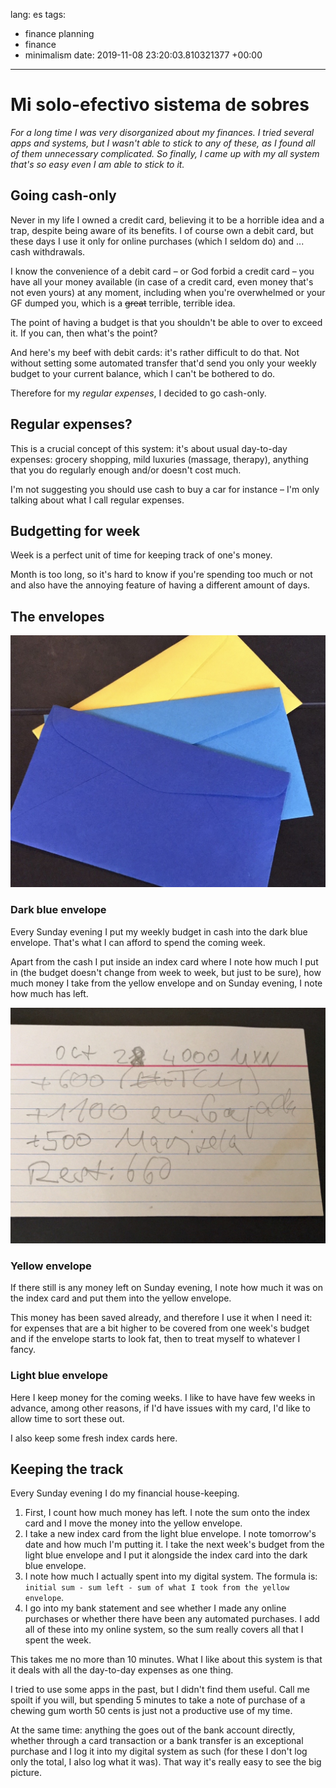 lang: es
tags:
- finance planning
- finance
- minimalism
date: 2019-11-08 23:20:03.810321377 +00:00

---


# Mi solo-efectivo sistema de sobres

_For a long time I was very disorganized about my finances. I tried several apps and systems, but I wasn't able to stick to any of these, as I found all of them unnecessary complicated. So finally, I came up with my all system that's so easy even I am able to stick to it._

## Going cash-only

Never in my life I owned a credit card, believing it to be a horrible idea and a trap, despite being aware of its benefits. I of course own a debit card, but these days I use it only for online purchases (which I seldom do) and ... cash withdrawals.

I know the convenience of a debit card – or God forbid a credit card – you have all your money available (in case of a credit card, even money that's not even yours) at any moment, including when you're overwhelmed or your GF dumped you, which is a ~~great~~ terrible, terrible idea.

The point of having a budget is that you shouldn't be able to over to exceed it. If you can, then what's the point?

And here's my beef with debit cards: it's rather difficult to do that. Not without setting some automated transfer that'd send you only your weekly budget to your current balance, which I can't be bothered to do.

Therefore for my _regular expenses_, I decided to go cash-only.

## Regular expenses?

This is a crucial concept of this system: it's about usual day-to-day expenses: grocery shopping, mild luxuries (massage, therapy), anything that you do regularly enough and/or doesn't cost much.

I'm not suggesting you should use cash to buy a car for instance – I'm only talking about what I call regular expenses.

## Budgetting for week

Week is a perfect unit of time for keeping track of one's money.

Month is too long, so it's hard to know if you're spending too much or not and also have the annoying feature of having a different amount of days.

## The envelopes

![The 3 envelopes I use](envelopes.jpg)

### Dark blue envelope

Every Sunday evening I put my weekly budget in cash into the dark blue envelope. That's what I can afford to spend the coming week.

Apart from the cash I put inside an index card where I note how much I put in (the budget doesn't change from week to week, but just to be sure), how much money I take from the yellow envelope and on Sunday evening, I note how much has left.

![Index card I use as a log](index-card.jpg)

### Yellow envelope

If there still is any money left on Sunday evening, I note how much it was on the index card and put them into the yellow envelope.

This money has been saved already, and therefore I use it when I need it: for expenses that are a bit higher to be covered from one week's budget and if the envelope starts to look fat, then to treat myself to whatever I fancy.

### Light blue envelope

Here I keep money for the coming weeks. I like to have have few weeks in advance, among other reasons, if I'd have issues with my card, I'd like to allow time to sort these out.

I also keep some fresh index cards here.

## Keeping the track

Every Sunday evening I do my financial house-keeping.

1. First, I count how much money has left. I note the sum onto the index card and I move the money into the yellow envelope.
2. I take a new index card from the light blue envelope. I note tomorrow's date and how much I'm putting it. I take the next week's budget from the light blue envelope and I put it alongside the index card into the dark blue envelope.
3. I note how much I actually spent into my digital system. The formula is: `initial sum - sum left - sum of what I took from the yellow envelope`.
4. I go into my bank statement and see whether I made any online purchases or whether there have been any automated purchases. I add all of these into my online system, so the sum really covers all that I spent the week.

This takes me no more than 10 minutes. What I like about this system is that it deals with all the day-to-day expenses as one thing.

I tried to use some apps in the past, but I didn't find them useful. Call me spoilt if you will, but spending 5 minutes to take a note of purchase of a chewing gum worth 50 cents is just not a productive use of my time.

At the same time: anything the goes out of the bank account directly, whether through a card transaction or a bank transfer is an exceptional purchase and I log it into my digital system as such (for these I don't log only the total, I also log what it was). That way it's really easy to see the big picture.
